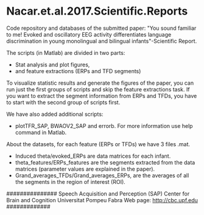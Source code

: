 # Nacar.et.al.2017.Scientific.Reports
Code repository and databases of the submitted paper: "You sound familiar to me! Evoked and oscillatory EEG activity differentiates language discrimination in young monolingual and bilingual infants"-Scientific Report.

The scripts (in Matlab) are divided in two parts:
- Stat analysis and plot figures,
- and feature extractions (ERPs and TFD segments)

To visualize statistic results and generate the figures of the paper, you can run just the first groups of scripts and skip the feature extractions task. If you want to extract the segment information from ERPs and TFDs, you have to start with the second group of scripts first.   

We have also added additional scripts:

- plotTFR_SAP, BWAOV2_SAP and errorb. For more information use help command in Matlab.

About the datasets, for each feature (ERPs or TFDs) we have 3 files .mat. 
- Induced theta/evoked_ERPs are data matrices for each infant. 
- theta_features/ERPs_features are the segments extracted from the data matrices (parameter values are explained in the paper).
- Grand_averages_TFDs/Grand_averages_ERPs, are the averages of all the segments in the region of interest (ROI).

###############
Speech Acquisition and Perception (SAP)
Center for Brain and Cognition
Universitat Pompeu Fabra
Web page: http://cbc.upf.edu
#############
